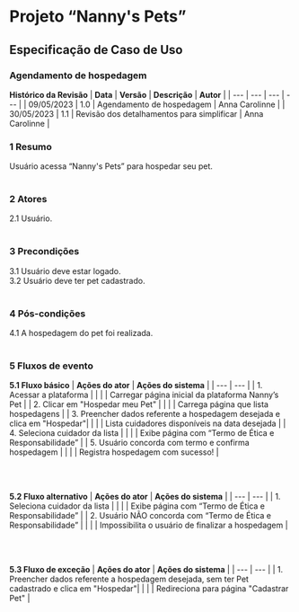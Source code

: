 # **Projeto “Nanny's Pets”**
## **Especificação de Caso de Uso**
### **Agendamento de hospedagem**

**Histórico da Revisão**
| **Data** | **Versão** | **Descrição** | **Autor** |
| --- | --- | --- | --- |
| 09/05/2023 | 1.0 | Agendamento de hospedagem | Anna Carolinne |
| 30/05/2023 | 1.1 | Revisão dos detalhamentos para simplificar | Anna Carolinne | 
</br>

### **1 Resumo**
Usuário acessa “Nanny's Pets” para hospedar seu pet.</br></br>

### **2 Atores**
2.1 Usuário. </br></br>  

### **3 Precondições**  
3.1 Usuário deve estar logado.   
3.2 Usuário deve ter pet cadastrado. </br></br>   

### **4 Pós-condições**  
4.1 A hospedagem do pet foi realizada.   </br></br>

### **5 Fluxos de evento**
**5.1 Fluxo básico**
| **Ações do ator** | **Ações do sistema** | 
| --- | --- |
| 1. Acessar a plataforma |  | 
|   | Carregar página inicial da plataforma Nanny’s Pet | 
| 2. Clicar em "Hospedar meu Pet" |  | 
|   | Carrega página que lista hospedagens | 
| 3. Preencher dados referente a hospedagem desejada e clica em "Hospedar"|  | 
|   | Lista cuidadores disponíveis na data desejada | 
| 4. Seleciona cuidador da lista |  |
|   | Exibe página com “Termo de Ética e Responsabilidade” |
| 5. Usuário concorda com termo e confirma hospedagem |  | 
|   | Registra hospedagem com sucesso! |
    
</br></br>


**5.2 Fluxo alternativo**
| **Ações do ator** | **Ações do sistema** | 
| --- | --- |
| 1. Seleciona cuidador da lista |  |
|   | Exibe página com “Termo de Ética e Responsabilidade” |
| 2. Usuário NÃO concorda com “Termo de Ética e Responsabilidade” |  | 
|   | Impossibilita o usuário de finalizar a hospedagem |     

</br></br>

**5.3 Fluxo de exceção**
| **Ações do ator** | **Ações do sistema** | 
| --- | --- |
| 1. Preencher dados referente a hospedagem desejada, sem ter Pet cadastrado e clica em "Hospedar"|  | 
|   | Redireciona para página "Cadastrar Pet" |     

</br></br>
-----------------------------------
